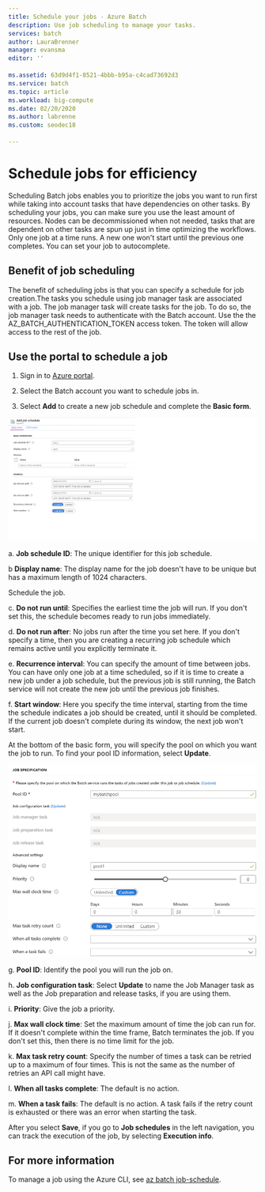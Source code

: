 ```yaml
---
title: Schedule your jobs - Azure Batch
description: Use job scheduling to manage your tasks.
services: batch
author: LauraBrenner
manager: evansma
editor: ''

ms.assetid: 63d9d4f1-8521-4bbb-b95a-c4cad73692d3
ms.service: batch
ms.topic: article
ms.workload: big-compute
ms.date: 02/20/2020
ms.author: labrenne
ms.custom: seodec18

---
```


# Schedule jobs for efficiency

Scheduling Batch jobs enables you to prioritize the jobs you want to run first while taking into account tasks that have dependencies on other tasks. By scheduling your jobs, you can make sure you use the least amount of resources. Nodes can be decommissioned when not needed, tasks that are dependent on other tasks are spun up just in time optimizing the workflows. Only one job at a time runs. A new one won't start until the previous one completes. You can set your job to autocomplete. 

## Benefit of job scheduling

The benefit of scheduling jobs is that you can specify a schedule for job creation.The tasks you schedule using job manager task are associated with a job. The job manager task will create tasks for the job. To do so, the job manager task needs to authenticate with the Batch account. Use the the AZ_BATCH_AUTHENTICATION_TOKEN access token. The token will allow access to the rest of the job. 

## Use the portal to schedule a job

1. Sign in to [Azure portal](https://portal.azure.com/).

2. Select the Batch account you want to schedule jobs in.

3. Select **Add** to create a new job schedule and complete the **Basic form**.


![Schedule a job][1]

a. **Job schedule ID**: The unique identifier for this job schedule.

b **Display name**: The display name for the job doesn't have to be unique but has a maximum length of 1024 characters.

Schedule the job.

c. **Do not run until**: Specifies the earliest time the job will run. If you don't set this, the schedule becomes ready to run jobs immediately.

d. **Do not run after**: No jobs run after the time you set here. If you don't specify a time, then you are creating a recurring job schedule which remains active until you explicitly terminate it.

e. **Recurrence interval**: You can specify the amount of time between jobs. You can have only one job at a time scheduled, so if it is time to create a new job under a job schedule, but the previous job is still running, the Batch service will not create the new job until the previous job finishes.  

f. **Start window**: Here you specify the time interval, starting from the time the schedule indicates a job should be created, until it should be completed. If the current job doesn't complete during its window, the next job won't start.

At the bottom of the basic form, you will specify the pool on which you want the job to run. To find your pool ID information, select **Update**. 

![Specify pool][2]


g. **Pool ID**: Identify the pool you will run the job on.

h. **Job configuration task**: Select **Update** to name the Job Manager task as well as the Job preparation and release tasks, if you are using them.

i. **Priority**: Give the job a priority.

j. **Max wall clock time**: Set the maximum amount of time the job can run for. If it doesn't complete within the time frame, Batch terminates the job. If you don't set this, then there is no time limit for the job.

k. **Max task retry count**: Specify the number of times a task can be retried up to a maximum of four times. This is not the same as the number of retries an API call might have.

l. **When all tasks complete**: The default is no action.

m. **When a task fails**: The default is no action. A task fails if the retry count is exhausted or there was an error when starting the task. 

After you select **Save**, if you go to **Job schedules** in the left navigation, you can track the execution of the job, by selecting **Execution info**.



## For more information

To manage a job using the Azure CLI, see [az batch job-schedule](https://docs.microsoft.com/cli/azure/batch/job-schedule?view=azure-cli-latest).





[1]: ./media/batch-job-schedule/addjobschedule-02.png
[2]: ./media/batch-job-schedule/addjobschedule-03.png



